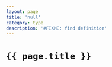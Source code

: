 ```yaml
---
layout: page
title: 'null'
category: type
description: '#FIXME: find definition'
---
```


# `{{ page.title }}`
